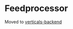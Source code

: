 Feedprocessor
=================

Moved to [verticals-backend](https://a.yandex-team.ru/arcadia/classifieds/verticals-backend/auto/dealers/feedprocessor)
